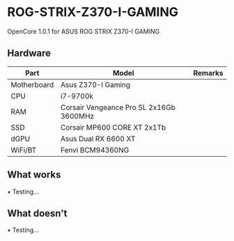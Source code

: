 # ROG-STRIX-Z370-I-GAMING
OpenCore 1.0.1 for ASUS ROG STRIX Z370-I GAMING

Hardware
-
Part|Model|Remarks
|-|-|-|
Motherboard|Asus Z370-I Gaming|
CPU|i7-9700k|
RAM|Corsair Vengeance Pro SL 2x16Gb 3600MHz|
SSD|Corsair MP600 CORE XT 2x1Tb|
dGPU|Asus Dual RX 6600 XT|
WiFi/BT|Fenvi BCM94360NG|

What works
-
• Testing...

What doesn't
-
• Testing...
